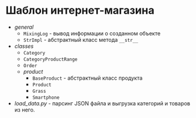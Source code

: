 # Шаблон интернет-магазина

+ *general*
    * ``MixingLog`` - вывод информации о созданном объекте
    * ``StrImpl`` - абстрактный класс метода ``__str__``
+ *classes*
    * ``Category``
    * ``CategoryProductRange``
    * ``Order``
    * *product*
      + ``BaseProduct`` - абстрактный класс продукта
      + ``Product``
      + ``Grass``
      + ``Smartphone``
+ *load_data.py* - парсинг JSON файла и выгрузка категорий и товаров из него.
